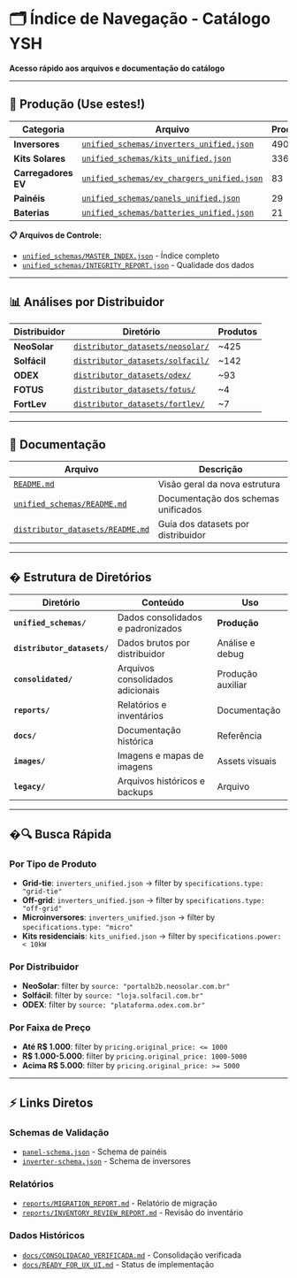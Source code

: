 # 🗂️ Índice de Navegação - Catálogo YSH

**Acesso rápido aos arquivos e documentação do catálogo**

---

## 🎯 Produção (Use estes!)

| Categoria | Arquivo | Produtos |
|-----------|---------|----------|
| **Inversores** | [`unified_schemas/inverters_unified.json`](./unified_schemas/inverters_unified.json) | 490 |
| **Kits Solares** | [`unified_schemas/kits_unified.json`](./unified_schemas/kits_unified.json) | 336 |
| **Carregadores EV** | [`unified_schemas/ev_chargers_unified.json`](./unified_schemas/ev_chargers_unified.json) | 83 |
| **Painéis** | [`unified_schemas/panels_unified.json`](./unified_schemas/panels_unified.json) | 29 |
| **Baterias** | [`unified_schemas/batteries_unified.json`](./unified_schemas/batteries_unified.json) | 21 |

**📋 Arquivos de Controle:**

- [`unified_schemas/MASTER_INDEX.json`](./unified_schemas/MASTER_INDEX.json) - Índice completo
- [`unified_schemas/INTEGRITY_REPORT.json`](./unified_schemas/INTEGRITY_REPORT.json) - Qualidade dos dados

---

## 📊 Análises por Distribuidor

| Distribuidor | Diretório | Produtos |
|--------------|-----------|----------|
| **NeoSolar** | [`distributor_datasets/neosolar/`](./distributor_datasets/neosolar/) | ~425 |
| **Solfácil** | [`distributor_datasets/solfacil/`](./distributor_datasets/solfacil/) | ~142 |
| **ODEX** | [`distributor_datasets/odex/`](./distributor_datasets/odex/) | ~93 |
| **FOTUS** | [`distributor_datasets/fotus/`](./distributor_datasets/fotus/) | ~4 |
| **FortLev** | [`distributor_datasets/fortlev/`](./distributor_datasets/fortlev/) | ~7 |

---

## 📖 Documentação

| Arquivo | Descrição |
|---------|-----------|
| [`README.md`](./README.md) | Visão geral da nova estrutura |
| [`unified_schemas/README.md`](./unified_schemas/README.md) | Documentação dos schemas unificados |
| [`distributor_datasets/README.md`](./distributor_datasets/README.md) | Guia dos datasets por distribuidor |

---

## � Estrutura de Diretórios

| Diretório | Conteúdo | Uso |
|-----------|----------|-----|
| **`unified_schemas/`** | Dados consolidados e padronizados | **Produção** |
| **`distributor_datasets/`** | Dados brutos por distribuidor | Análise e debug |
| **`consolidated/`** | Arquivos consolidados adicionais | Produção auxiliar |
| **`reports/`** | Relatórios e inventários | Documentação |
| **`docs/`** | Documentação histórica | Referência |
| **`images/`** | Imagens e mapas de imagens | Assets visuais |
| **`legacy/`** | Arquivos históricos e backups | Arquivo |

---

## �🔍 Busca Rápida

### Por Tipo de Produto

- **Grid-tie**: `inverters_unified.json` → filter by `specifications.type: "grid-tie"`
- **Off-grid**: `inverters_unified.json` → filter by `specifications.type: "off-grid"`
- **Microinversores**: `inverters_unified.json` → filter by `specifications.type: "micro"`
- **Kits residenciais**: `kits_unified.json` → filter by `specifications.power: < 10kW`

### Por Distribuidor

- **NeoSolar**: filter by `source: "portalb2b.neosolar.com.br"`
- **Solfácil**: filter by `source: "loja.solfacil.com.br"`
- **ODEX**: filter by `source: "plataforma.odex.com.br"`

### Por Faixa de Preço

- **Até R$ 1.000**: filter by `pricing.original_price: <= 1000`
- **R$ 1.000-5.000**: filter by `pricing.original_price: 1000-5000`
- **Acima R$ 5.000**: filter by `pricing.original_price: >= 5000`

---

## ⚡ Links Diretos

### Schemas de Validação

- [`panel-schema.json`](./panel-schema.json) - Schema de painéis
- [`inverter-schema.json`](./inverter-schema.json) - Schema de inversores

### Relatórios

- [`reports/MIGRATION_REPORT.md`](./reports/MIGRATION_REPORT.md) - Relatório de migração
- [`reports/INVENTORY_REVIEW_REPORT.md`](./reports/INVENTORY_REVIEW_REPORT.md) - Revisão do inventário

### Dados Históricos

- [`docs/CONSOLIDACAO_VERIFICADA.md`](./docs/CONSOLIDACAO_VERIFICADA.md) - Consolidação verificada
- [`docs/READY_FOR_UX_UI.md`](./docs/READY_FOR_UX_UI.md) - Status de implementação
